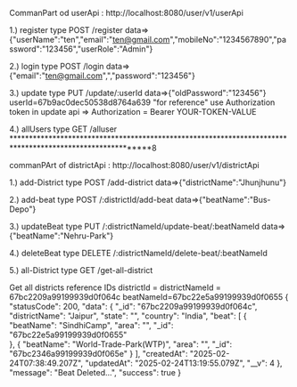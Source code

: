 CommanPart od userApi : http://localhost:8080/user/v1/userApi

1.) register type POST
 /register    data=> {"userName":"ten","email":"ten@gmail.com","mobileNo":"1234567890","password":"123456","userRole":"Admin"}

 2.) login type POST
/login    data=>{"email":"ten@gmail.com",","password":"123456"}

3.) update type PUT
/update/:userId     data=>{"oldPassword":"123456"}   userId=67b9ac0dec50538d8764a639    "for reference"  use Authorization token in update api => Authorization = Bearer YOUR-TOKEN-VALUE

4.) allUsers type GET
/alluser
**********************************************************************************************************8

commanPArt of districtApi : http://localhost:8080/user/v1/districtApi

1.) add-District type POST
/add-district     data=>{"districtName":"Jhunjhunu"}

2.) add-beat type POST
/:districtId/add-beat     data=>{"beatName":"Bus-Depo"}      

3.) updateBeat type PUT
/:districtNameId/update-beat/:beatNameId      data=>{"beatName":"Nehru-Park"}

4.) deleteBeat type DELETE 
/:districtNameId/delete-beat/:beatNameId      

5.) all-District type GET
/get-all-district      



Get all districts
reference IDs
districtId = districtNameId = 67bc2209a99199939d0f064c
beatNameId=67bc22e5a99199939d0f0655
{
  "statusCode": 200,
  "data": {
    "_id": "67bc2209a99199939d0f064c",                 
    "districtName": "Jaipur",
    "state": "",
    "country": "India",
    "beat": [
      {
        "beatName": "SindhiCamp",
        "area": "",
        "_id": "67bc22e5a99199939d0f0655"     
      },
      {
        "beatName": "World-Trade-Park(WTP)",
        "area": "",
        "_id": "67bc2346a99199939d0f065e"
      }
    ],
    "createdAt": "2025-02-24T07:38:49.207Z",
    "updatedAt": "2025-02-24T13:19:55.079Z",
    "__v": 4
  },
  "message": "Beat Deleted...",
  "success": true
}





